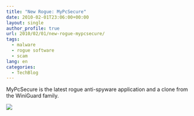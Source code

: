 ```yaml
---
title: "New Rogue: MyPcSecure"
date: 2010-02-01T23:06:00+00:00
layout: single
author_profile: true
url: 2010/02/01/new-rogue-mypcsecure/
tags:
  - malware
  - rogue software
  - scam
lang: en
categories: 
  - TechBlog
---
```

MyPcSecure is the latest rogue anti-spyware application and a clone from the WiniGuard family.

[![](http://2.bp.blogspot.com/_vaUVXcmC3OI/S2dXRnoOAtI/AAAAAAAAAxA/-o2FV_iMXbU/s640/mypcsecure.jpg)](http://2.bp.blogspot.com/_vaUVXcmC3OI/S2dXRnoOAtI/AAAAAAAAAxA/-o2FV_iMXbU/s1600-h/mypcsecure.jpg)